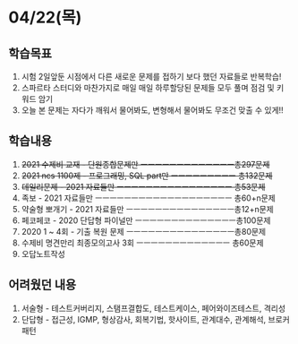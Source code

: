# 04/22(목)
## 학습목표
1. 시험 2일앞둔 시점에서 다른 새로운 문제를 접하기 보다 했던 자료들로 반복학습!
2. 스파르타 스터디와 마찬가지로 매일 매일 하루할당된 문제들 모두 풀며 점검 및 키워드 암기
2. 오늘 본 문제는 자다가 깨워서 물어봐도, 변형해서 물어봐도 무조건 맞출 수 있게!! 

## 학습내용
1. ~~2021 수제비 교재 - 단원종합문제만 ㅡㅡㅡㅡㅡㅡㅡㅡㅡㅡㅡㅡㅡ총297문제~~<br>
2. ~~2021 ncs 1100제 - 프로그래밍, SQL part만 ㅡㅡㅡㅡㅡㅡㅡㅡㅡ 총132문제~~<br>
3. ~~데일리문제 - 2021 자료들만 ㅡㅡㅡㅡㅡㅡㅡㅡㅡㅡㅡㅡㅡㅡㅡㅡ 총53문제~~<br>  
4. 족보 - 2021 자료들만 ㅡㅡㅡㅡㅡㅡㅡㅡㅡㅡㅡㅡㅡㅡㅡㅡㅡㅡㅡ 총60+n문제<br>
5. 약술형 뽀개기 - 2021 자료들만 ㅡㅡㅡㅡㅡㅡㅡㅡㅡㅡㅡㅡㅡㅡㅡ총12+n문제<br>
6. 페코페코 - 2020 단답형 파이널만 ㅡㅡㅡㅡㅡㅡㅡㅡㅡㅡㅡㅡㅡㅡ총100문제<br>
7. 2020 1 ~ 4회 - 기출 복원 문제 ㅡㅡㅡㅡㅡㅡㅡㅡㅡㅡㅡㅡㅡㅡㅡ총80문제<br>
8. 수제비 명견만리 최종모의고사 3회 ㅡㅡㅡㅡㅡㅡㅡㅡㅡㅡㅡㅡㅡ 총60문제<br>
9. 오답노트작성 


## 어려웠던 내용
1. 서술형 - 테스트커버리지, 스탬프결합도, 테스트케이스, 페어와이즈테스트, 격리성
2. 단답형 - 접근성, IGMP, 형상감사, 회복기법, 핫사이트, 관계대수, 관계해석, 브로커패턴 